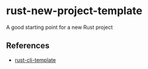 # rust-new-project-template
A good starting point for a new Rust project

## References
* [rust-cli-template](https://github.com/kbknapp/rust-cli-template)
